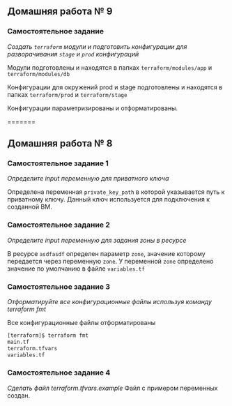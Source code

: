 ## Домашняя работа № 9

### Самостоятельное задание
*Создать `terraform` модули и подготовить конфигурации для разворачивания `stage` и `prod` конфигураций*

Модули подготовлены и находятся в папках `terraform/modules/app` и `terraform/modules/db`

Конфигурации для окружений prod и stage подготовлены и находятся в папках `terraform/prod` и `terraform/stage`

Конфигурации параметризированы и отформатированы.

=======
## Домашняя работа № 8

### Самостоятельное задание 1
*Определите input переменную для приватного ключа*

Определена переменная `private_key_path` в которой указывается путь к приватному ключу. Данный ключ используется для подключения к созданной ВМ.


### Самостоятельное задание 2
*Определите input переменную для задания зоны в ресурсе*

В ресурсе `asdfasdf` определен параметр `zone`, значение которому передается через переменную `zone`. У переменной `zone` определено значение по умолчанию в файле `variables.tf`

### Самостоятельное задание 3
*Отформатируйте все конфигурационные файлы используя
команду terraform fmt*

Все конфигурационные файлы отформатированы
```bash
[terraform]$ terraform fmt
main.tf
terraform.tfvars
variables.tf
```

### Самостоятельное задание 4
*Cделать файл terraform.tfvars.example*
Файл с примером переменных создан.

